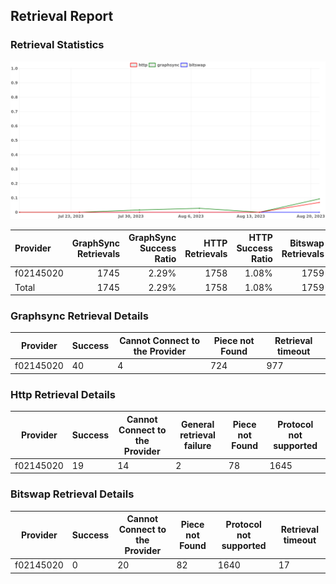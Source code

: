 ## Retrieval Report
### Retrieval Statistics
<img src="https://raw.githubusercontent.com/data-preservation-programs/filplus-checker-assets/main/filecoin-project/filecoin-plus-large-datasets/issues/1348/1692987179113.png"/>

| Provider  | GraphSync Retrievals | GraphSync Success Ratio | HTTP Retrievals | HTTP Success Ratio | Bitswap Retrievals | Bitswap Success Ratio |
| :-------- | -------------------: | ----------------------: | --------------: | -----------------: | -----------------: | --------------------: |
| f02145020 |                 1745 |                   2.29% |            1758 |              1.08% |               1759 |                 0.00% |
| Total     |                 1745 |                   2.29% |            1758 |              1.08% |               1759 |                 0.00% |

### Graphsync Retrieval Details
| Provider  | Success | Cannot Connect to the Provider | Piece not Found | Retrieval timeout |
| --------- | ------- | ------------------------------ | --------------- | ----------------- |
| f02145020 | 40      | 4                              | 724             | 977               |

### Http Retrieval Details
| Provider  | Success | Cannot Connect to the Provider | General retrieval failure | Piece not Found | Protocol not supported |
| --------- | ------- | ------------------------------ | ------------------------- | --------------- | ---------------------- |
| f02145020 | 19      | 14                             | 2                         | 78              | 1645                   |

### Bitswap Retrieval Details
| Provider  | Success | Cannot Connect to the Provider | Piece not Found | Protocol not supported | Retrieval timeout |
| --------- | ------- | ------------------------------ | --------------- | ---------------------- | ----------------- |
| f02145020 | 0       | 20                             | 82              | 1640                   | 17                |
